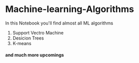 # Machine-learning-Algorithms

In this Notebook you'll find almost all ML algorithms 
1. Support Vectro Machine
2. Desicion Trees
3. K-means
#### and much more upcomings
